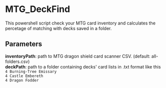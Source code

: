 # MTG_DeckFind

This powershell script check your MTG card inventory and calculates the percetage of matching with decks saved in a folder.

## Parameters

**inventoryPath**: path to MTG dragon shield card scanner CSV. (default: all-folders.csv) <br>
**deckPath**: path to a folder containing decks' card lists in .txt format like this <br>
    `4 Burning-Tree Emissary` <br>`4 Castle Embereth` <br> `4 Dragon Fodder`
